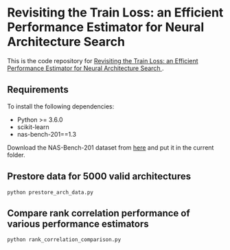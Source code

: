 # Revisiting the Train Loss: an Efficient Performance Estimator for Neural Architecture Search

This is the code repository for [Revisiting the Train Loss: an Efficient Performance Estimator for Neural Architecture Search
](https://arxiv.org/abs/2006.04492).

## Requirements

To install the following dependencies:
 - Python >= 3.6.0
 - scikit-learn 
 - nas-bench-201==1.3

Download the NAS-Bench-201 dataset from [here](https://github.com/D-X-Y/NAS-Bench-201])
and put it in the current folder.

## Prestore data for 5000 valid architectures
```
python prestore_arch_data.py
```

## Compare rank correlation performance of various performance estimators 
```
python rank_correlation_comparison.py
```
